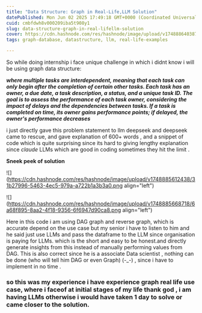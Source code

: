 ```yaml
---
title: "Data Structure: Graph in Real-Life,LLM Solution"
datePublished: Mon Jun 02 2025 17:49:18 GMT+0000 (Coordinated Universal Time)
cuid: cmbfdwh8v000209iba5t908y1
slug: data-structure-graph-in-real-lifellm-solution
cover: https://cdn.hashnode.com/res/hashnode/image/upload/v1748886403872/e1acb188-9038-467f-ae61-87edee9a7d9d.png
tags: graph-database, datastructure, llm, real-life-examples

---
```


So while doing internship i face unique challenge in which i didnt know i will be using graph data structure:

***where multiple tasks are interdependent, meaning that each task can only begin after the completion of certain other tasks. Each task has an owner, a due date, a task description, a status, and a unique task ID. The goal is to assess the performance of each task owner, considering the impact of delays and the dependencies between tasks. If a task is completed on time, its owner gains performance points; if delayed, the owner's performance decreases***

i just directly gave this problem statement to llm deepseek and deepseek came to rescue, and gave explanation of 600+ words , and a snippet of code which is quite surprising since its hard to giving lengthy explanation since *claude* LLMs which are good in coding sometimes they hit the limit .

**Sneek peek of solution**

![](https://cdn.hashnode.com/res/hashnode/image/upload/v1748885612438/31b27996-5463-4ec5-979a-a722b1a3b3a0.png align="left")

![](https://cdn.hashnode.com/res/hashnode/image/upload/v1748885668718/6a68f895-8aa2-4f18-9356-6f6947d90ca8.png align="left")

Here in this code i am using DAG graph and reverse graph, which is accurate depend on the use case but my senior i have to listen to him and he said just use LLMs and pass the dataframe to the LLM since organisation is paying for LLMs. which is the short and easy to be honest.and directly generate insights from this instead of manually performing values from DAG. This is also correct since he is a associate Data scientist , nothing can be done (who will tell him DAG or even Graph) (-\_-) , since i have to implement in no time .

### **so this was my experience i have experience graph real life use case, where i faceof at initial stages of my life thank god , i am having LLMs otherwise i would have taken 1 day to solve or came closer to the solution**.